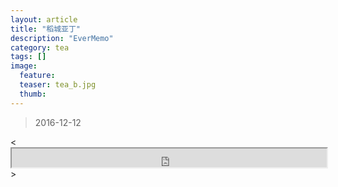 ```yaml
---
layout: article
title: "稻城亚丁"
description: "EverMemo"
category: tea
tags: []
image:
  feature:
  teaser: tea_b.jpg
  thumb:
---
```

> 2016-12-12



<<IFRAME width=100% height=30 marginwidth=0 marginheight=0 SRC="http://www.baidu.com" >><</IFRAME>>
